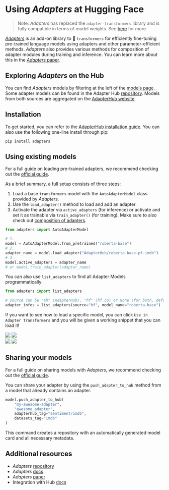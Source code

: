 # Using _Adapters_ at Hugging Face

> Note: _Adapters_ has replaced the `adapter-transformers` library and is fully compatible in terms of model weights. See [here](https://docs.adapterhub.ml/transitioning.html) for more.

[_Adapters_](https://github.com/adapter-hub/adapters) is an add-on library to 🤗 `transformers` for efficiently fine-tuning pre-trained language models using adapters and other parameter-efficient methods.
_Adapters_ also provides various methods for composition of adapter modules during training and inference.
You can learn more about this in the [_Adapters_ paper](https://arxiv.org/abs/2311.11077).

## Exploring _Adapters_ on the Hub

You can find _Adapters_ models by filtering at the left of the [models page](https://huggingface.co/models?library=adapter-transformers&sort=downloads). Some adapter models can be found in the Adapter Hub [repository](https://github.com/adapter-hub/hub). Models from both sources are aggregated on the [AdapterHub website](https://adapterhub.ml/explore/).

## Installation

To get started, you can refer to the [AdapterHub installation guide](https://docs.adapterhub.ml/installation.html). You can also use the following one-line install through pip:

```
pip install adapters
```

## Using existing models

For a full guide on loading pre-trained adapters, we recommend checking out the [official guide](https://docs.adapterhub.ml/loading.html). 

As a brief summary, a full setup consists of three steps:

1. Load a base `transformers` model with the `AutoAdapterModel` class provided by _Adapters_.
2. Use the `load_adapter()` method to load and add an adapter.
3. Activate the adapter via `active_adapters` (for inference) or activate and set it as trainable via `train_adapter()` (for training). Make sure to also check out [composition of adapters](https://docs.adapterhub.ml/adapter_composition.html).

```py
from adapters import AutoAdapterModel

# 1.
model = AutoAdapterModel.from_pretrained("roberta-base")
# 2.
adapter_name = model.load_adapter("AdapterHub/roberta-base-pf-imdb")
# 3.
model.active_adapters = adapter_name
# or model.train_adapter(adapter_name)
```

You can also use `list_adapters` to find all Adapter Models programmatically:

```py
from adapters import list_adapters

# source can be "ah" (AdapterHub), "hf" (hf.co) or None (for both, default)
adapter_infos = list_adapters(source="hf", model_name="roberta-base")
```

If you want to see how to load a specific model, you can click `Use in Adapter Transformers` and you will be given a working snippet that you can load it! 

<div class="flex justify-center">
<img class="block dark:hidden" src="https://huggingface.co/datasets/huggingface/documentation-images/resolve/main/hub/libraries-adapter_transformers_snippet1.png"/>
<img class="hidden dark:block" src="https://huggingface.co/datasets/huggingface/documentation-images/resolve/main/hub/libraries-adapter_transformers-snippet1-dark.png"/>
</div>

<div class="flex justify-center">
<img class="block dark:hidden" src="https://huggingface.co/datasets/huggingface/documentation-images/resolve/main/hub/libraries-adapter_transformers_snippet2.png"/>
<img class="hidden dark:block" src="https://huggingface.co/datasets/huggingface/documentation-images/resolve/main/hub/libraries-adapter_transformers-snippet2-dark.png"/>
</div>

## Sharing your models

For a full guide on sharing models with _Adapters_, we recommend checking out the [official guide](https://docs.adapterhub.ml/huggingface_hub.html#uploading-to-the-hub). 

You can share your adapter by using the `push_adapter_to_hub` method from a model that already contains an adapter.

```py
model.push_adapter_to_hub(
    "my-awesome-adapter",
    "awesome_adapter",
    adapterhub_tag="sentiment/imdb",
    datasets_tag="imdb"
)
```

This command creates a repository with an automatically generated model card and all necessary metadata.


## Additional resources

* _Adapters_ [repository](https://github.com/adapter-hub/adapters)
* _Adapters_ [docs](https://docs.adapterhub.ml)
* _Adapters_ [paper](https://arxiv.org/abs/2311.11077)
* Integration with Hub [docs](https://docs.adapterhub.ml/huggingface_hub.html)
